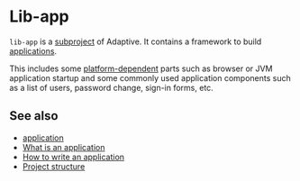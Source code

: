 # Lib-app

`lib-app` is a [subproject](def://) of Adaptive. It contains a framework to build [applications](def://).

This includes some [platform-dependent](def://) parts such as browser or JVM application startup and
some commonly used application components such as a list of users, password change, sign-in forms, etc.

## See also

- [application](def://)
- [What is an application](guide://)
- [How to write an application](guid://)
- [Project structure](guide://)
